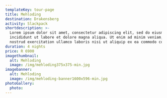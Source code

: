 ```yaml
---
templateKey: tour-page
title: Mehloding
destination: Drakensberg
activity: Slackpack
shortdescription: >-
  Lorem ipsum dolor sit amet, consectetur adipiscing elit, sed do eiusmod tempor
  incididunt ut labore et dolore magna aliqua. Ut enim ad minim veniam, quis
  nostrud exercitation ullamco laboris nisi ut aliquip ex ea commodo consequat.
duration: 4 nights
price: R 6900
imagethumbnail:
  alt: Mehloding
  image: /img/mehloding375x375-min.jpg
imagebanner:
  alt: Mehloding
  image: /img/mehloding-banner1600x596-min.jpg
photoGallery:
  photo:
---
```


